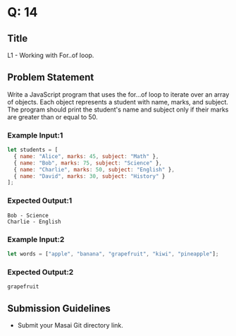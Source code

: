 # Q: 14

## Title
L1 - Working with For..of loop.

## Problem Statement
Write a JavaScript program that uses the for...of loop to iterate over an array of objects. Each object represents a student with name, marks, and subject. The program should print the student's name and subject only if their marks are greater than or equal to 50.

### Example Input:1

```javascript
let students = [
  { name: "Alice", marks: 45, subject: "Math" },
  { name: "Bob", marks: 75, subject: "Science" },
  { name: "Charlie", marks: 50, subject: "English" },
  { name: "David", marks: 30, subject: "History" }
];
```
### Expected Output:1

```
Bob - Science  
Charlie - English

```
### Example Input:2

```javascript
let words = ["apple", "banana", "grapefruit", "kiwi", "pineapple"];
```
### Expected Output:2

```
grapefruit
```

## Submission Guidelines
- Submit your Masai Git directory link.
